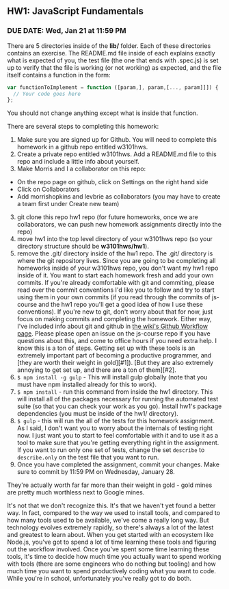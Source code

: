 ## HW1: JavaScript Fundamentals

### DUE DATE: Wed, Jan 21 at 11:59 PM

There are 5 directories inside of the **lib/** folder.  Each of these directories contains an exercise.  The README.md file inside of each explains exactly what is expected of you, the test file (the one that ends with .spec.js) is set up to verify that the file is working (or not working) as expected, and the file itself contains a function in the form:

```js
var functionToImplement = function ([param,], param,[..., param]]]) {
  // Your code goes here
};
```

You should not change anything except what is inside that function.

There are several steps to completing this homework:

1. Make sure you are signed up for Github.  You will need to complete this homework in a github repo entitled w3101hws.
2. Create a private repo entitled w3101hws. Add a README.md file to this repo and include a little info about yourself.
3. Make Morris and I a collaborator on this repo:
  * On the repo page on github, click on Settings on the right hand side
  * Click on Collaborators
  * Add morrishopkins and levbrie as collaborators (you may have to create a team first under Create new team)
3. git clone this repo hw1 repo (for future homeworks, once we are collaborators, we can push new homework assignments directly into the repo)
4. move hw1 into the top level directory of your w3101hws repo (so your directory structure should be **w3101hws/hw1**).
5. remove the .git/ directory inside of the hw1 repo.  The .git/ directory is where the git repository lives.  Since you are going to be completing all homeworks inside of your w3101hws repo, you don't want my hw1 repo inside of it.  You want to start each homework fresh and add your own commits. If you're already comfortable with git and commiting, please read over the commit conventions I'd like you to follow and try to start using them in your own commits (if you read through the commits of js-course and the hw1 repo you'll get a good idea of how I use these conventions).  If you're new to git, don't worry about that for now, just focus on making commits and completing the homework.  Either way, I've included info about git and github in [the wiki's Github Workflow page](https://github.com/ColumbiaJS/js-course/wiki/Github-Workflow).  Please please open an issue on the js-course repo if you have questions about this, and come to office hours if you need extra help.  I know this is a ton of steps.  Getting set up with these tools is an extremely important part of becoming a productive programmer, and [they are worth their weight in gold][#1]).  [But they are also extremely annoying to get set up, and there are a ton of them][#2].
6. `$ npm install -g gulp` - This will install gulp globally (note that you must have npm installed already for this to work).
7. `$ npm install` - run this command from inside the hw1 directory.  This will install all of the packages necessary for running the automated test suite (so that you can check your work as you go). Install hw1's package dependencies (you must be inside of the hw1/ directory).
8. `$ gulp` - this will run the all of the tests for this homework assignment.  As I said, I don't want you to worry about the internals of testing right now.  I just want you to start to feel comfortable with it and to use it as a tool to make sure that you're getting everything right in the assignment.  If you want to run only one set of tests, change the set `describe` to `describe.only` on the test file that you want to run.
9. Once you have completed the assignment, commit your changes.  Make sure to commit by 11:59 PM on Wednesday, January 28.

<a name="1"></a>They're actually worth far far more than their weight in gold - gold mines are pretty much worthless next to Google mines.

<a name="2"></a>It's not that we don't recognize this.  It's that we haven't yet found a better way.  In fact, compared to the way we used to install tools, and compared to how many tools used to be available, we've come a really long way.  But technology evolves extremely rapidly, so there's always a lot of the latest and greatest to learn about.  When you get started with an ecosystem like Node.js, you've got to spend a lot of time learning these tools and figuring out the workflow involved.  Once you've spent some time learning these tools, it's time to decide how much time you actually want to spend working with tools (there are some engineers who do nothing but tooling) and how much time you want to spend productively coding what you want to code.  While you're in school, unfortunately you've really got to do both.
